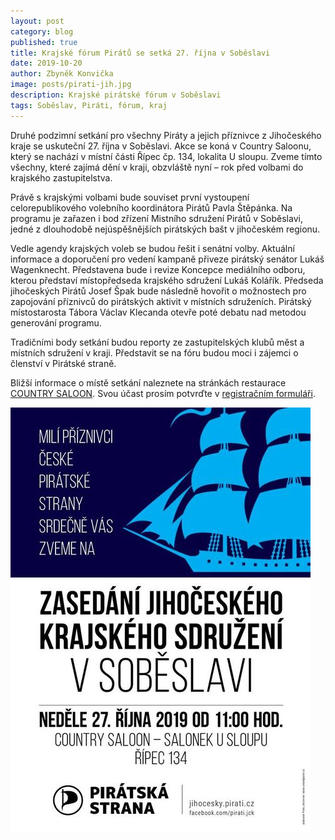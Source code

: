 ```yaml
---
layout: post
category: blog
published: true
title: Krajské fórum Pirátů se setká 27. října v Soběslavi
date: 2019-10-20
author: Zbyněk Konvička
image: posts/pirati-jih.jpg
description: Krajské pirátské fórum v Soběslavi
tags: Soběslav, Piráti, fórum, kraj
---
```

Druhé podzimní setkání pro všechny Piráty a jejich příznivce z Jihočeského kraje se uskuteční 27. října v Soběslavi. Akce se koná v Country Saloonu, který se nachází v místní části Řípec čp. 134, lokalita U sloupu. Zveme tímto všechny, které zajímá dění v kraji, obzvláště nyní – rok před volbami do krajského zastupitelstva.

Právě s krajskými volbami bude souviset první vystoupení celorepublikového volebního koordinátora Pirátů Pavla Štěpánka. Na programu je zařazen i bod zřízení Mistního sdružení Pirátů v Soběslavi, jedné z dlouhodobě nejúspěšnějších pirátských bašt v jihočeském regionu.

Vedle agendy krajských voleb se budou řešit i senátní volby. Aktuální informace a doporučení pro vedení kampaně přiveze pirátský senátor Lukáš Wagenknecht. Představena bude i revize Koncepce mediálního odboru, kterou představí místopředseda krajského sdružení Lukáš Kolářík. Předseda jihočeských Pirátů Josef Špak bude následně hovořit o možnostech pro zapojování příznivců do pirátských aktivit v místních sdruženích. Pirátský místostarosta Tábora Václav Klecanda otevře poté debatu nad metodou generování programu.

Tradičními body setkání budou reporty ze zastupitelských klubů měst a místních sdružení v kraji. Představit se na fóru budou moci i zájemci o členství v Pirátské straně.

Bližší informace o místě setkání naleznete na stránkách restaurace [COUNTRY SALOON](http://country-saloon.eu). Svou účast prosím potvrďte v [registračním formuláři](https://docs.google.com/forms/d/1zu_njiUhMbvmCx-P5LIM_x4j1_pMXHFIIclkE2alv0I/viewform?fbclid=IwAR3eQU6wPaLtcCWmTgM47W6DnUewsDxa4UhC6x7dK4Y5-zTwDN9lYxi9pmQ&edit_requested=true).

![ ](/posts/krajske-forum-sobeslav-plakat.jpg)
